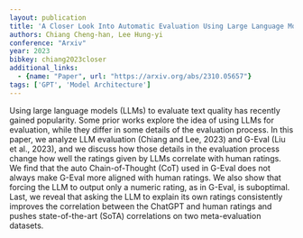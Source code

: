 ```yaml
---
layout: publication
title: 'A Closer Look Into Automatic Evaluation Using Large Language Models'
authors: Chiang Cheng-han, Lee Hung-yi
conference: "Arxiv"
year: 2023
bibkey: chiang2023closer
additional_links:
  - {name: "Paper", url: "https://arxiv.org/abs/2310.05657"}
tags: ['GPT', 'Model Architecture']
---
```

Using large language models (LLMs) to evaluate text quality has recently
gained popularity. Some prior works explore the idea of using LLMs for
evaluation, while they differ in some details of the evaluation process. In
this paper, we analyze LLM evaluation (Chiang and Lee, 2023) and G-Eval (Liu et
al., 2023), and we discuss how those details in the evaluation process change
how well the ratings given by LLMs correlate with human ratings. We find that
the auto Chain-of-Thought (CoT) used in G-Eval does not always make G-Eval more
aligned with human ratings. We also show that forcing the LLM to output only a
numeric rating, as in G-Eval, is suboptimal. Last, we reveal that asking the
LLM to explain its own ratings consistently improves the correlation between
the ChatGPT and human ratings and pushes state-of-the-art (SoTA) correlations
on two meta-evaluation datasets.
